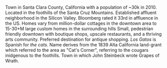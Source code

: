 Town in Santa Clara County, California with a population of ~30k in 2010. Located in the foothills of the Santa Cruz Mountains.
Established affluent neighborhood in the Silicon Valley. Bloomberg rated it 33rd in affluence in the US.
Homes vary from million-dollar cottages in the downtown area to 15-30+M large custom homes in the surrounding hills
Small, pedestrian friendly downtown with boutique shops, upscale restaurants, and a thriving arts community. Preferred destination for antique shopping.
_Los Gatos_ is Spanish for _the cats_. Name derives from the 1839 Alta California land-grant which referred to the area as "Cat's Corner", referring to the cougars inidgenous to the foothills.
Town in which John Steinbeck wrote Grapes of Wrath.
